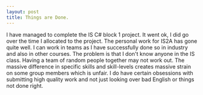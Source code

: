 ```yaml
---
layout: post
title: Things are Done.
---
```


I have managed to complete the IS C# block 1 project. It went ok, I did go over the time I allocated to the project. The personal work for IS2A has gone quite well. I can work in teams as I have successfully done so in industry and also in other courses. The problem is that I don't know anyone in the IS class. Having a team of random people together may not work out. The massive difference in specific skills and skill-levels creates massive strain on some group members which is unfair.
I do have certain obsessions with submitting high quality work and not just looking over bad English or things not done right.
